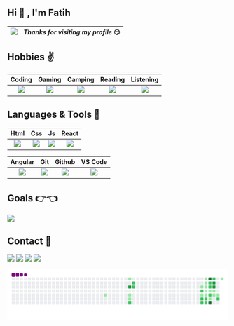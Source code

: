 ## Hi 👋 , I'm Fatih  

|<img style="width: 200px" src="https://media.giphy.com/media/Vbtc9VG51NtzT1Qnv1/giphy.gif">|*Thanks for visiting my profile* 😏 |
|-|-|

##  Hobbies ✌️

|Coding|Gaming|Camping|Reading|Listening|
|:-:|:-:|:-:|:-:|:-:|
|<img style="width: 200px" src="https://media.giphy.com/media/fkZukR450RQ1qnGaq9/giphy.gif">|<img style="width: 200px" src="https://media.giphy.com/media/z0hUv6bpBWUUOtShDf/giphy.gif">| <img style="width: 200px" src="https://media.giphy.com/media/ggL5cO6yGul30AXQnd/giphy.gif">|  <img style="width: 200px" src="https://media.giphy.com/media/YMc3ZQrVYqtTTdTi5e/giphy.gif">|<img style="width: 200px" src="https://media.giphy.com/media/o5GwElo8nW5r1Goyoi/giphy.gif">

## Languages & Tools 💪

|Html|Css|Js|React
|:-:|:-:|:-:|:-:|
|<img style="width: 100px" src="https://media.giphy.com/media/QssGEmpkyEOhBCb7e1/giphy.gif">|<img style="width: 100px" src="https://media.giphy.com/media/CEHtFH3rJ6xdhBUKIT/giphy.gif">|<img style="width: 100px" src="https://media.giphy.com/media/ln7z2eWriiQAllfVcn/giphy.gif">|<img style="width: 100px" src="https://media.giphy.com/media/eNAsjO55tPbgaor7ma/giphy.gif">

|Angular|Git|Github|VS Code
|:-:|:-:|:-:|:-:|
|<img style="width: 100px" src="https://media.giphy.com/media/XEDIHHp3i8bVoEdxd7/giphy.gif">|<img style="width: 100px" src="https://media.giphy.com/media/kH1DBkPNyZPOk0BxrM/giphy.gif">|<img style="width: 100px" src="https://media.giphy.com/media/KzJkzjggfGN5Py6nkT/giphy.gif">|<img style="width: 100px" src="https://media.giphy.com/media/IdyAQJVN2kVPNUrojM/giphy.gif">


## Goals 👉👈

<img src="https://media2.giphy.com/media/FkD9vjZmOzuIF3DxHu/200.gif">

## Contact  🤝
<a href="https://falovic.com/"><img style="width: 5%" src="https://image.flaticon.com/icons/png/512/1160/1160447.png"></a> <a href="https://www.linkedin.com/in/falovic/"><img style="width: 5%" src="https://image.flaticon.com/icons/png/512/1051/1051333.png"></a> <a href="https://github.com/falovic"><img style="width: 5%" src="https://image.flaticon.com/icons/png/512/1051/1051326.png"></a> <a href="mailto:mail@falovic.com"><img style="width: 5%" src="https://image.flaticon.com/icons/png/512/60/60543.png"></a>

<img src="https://github.com/falovic/falovic/blob/output/github-contribution-grid-snake.gif">
